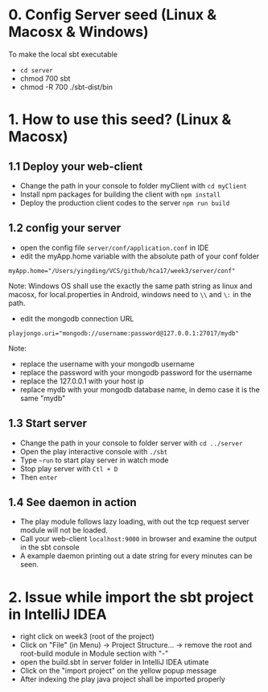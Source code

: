 # 0. Config Server seed (Linux & Macosx & Windows)
To make the local sbt executable
* `cd server`
* chmod 700 sbt
* chmod -R 700 ./sbt-dist/bin

# 1. How to use this seed? (Linux & Macosx)
## 1.1 Deploy your web-client
* Change the path in your console to folder myClient with `cd myClient`
* Install npm packages for building the client with `npm install`
* Deploy the production client codes to the server `npm run build`

## 1.2 config your server
* open the config file `server/conf/application.conf` in IDE
* edit the myApp.home variable with the absolute path of your conf folder
```
myApp.home="/Users/yingding/VCS/github/hca17/week3/server/conf"
```
Note: Windows OS shall use the exactly the same path string as linux and macosx, for local.properties in Android, windows need to `\\` and `\:` in the path.
* edit the mongodb connection URL
```
playjongo.uri="mongodb://username:password@127.0.0.1:27017/mydb"
```
Note: 
* replace the username with your mongodb username
* replace the password with your mongodb password for the username
* replace the 127.0.0.1 with your host ip
* replace mydb with your mongodb database name, in demo case it is the same "mydb"

## 1.3 Start server
* Change the path in your console to folder server with `cd ../server`
* Open the play interactive console with `./sbt`
* Type `~run` to start play server in watch mode
* Stop play server with `Ctl + D`
* Then `enter` 

## 1.4 See daemon in action
* The play module follows lazy loading, with out the tcp request server module will not be loaded.
* Call your web-client `localhost:9000` in browser and examine the output in the sbt console
* A example daemon printing out a date string for every minutes can be seen.

# 2. Issue while import the sbt project in IntelliJ IDEA
* right click on week3 (root of the project)
* Click on "File" (in Menu) -> Project Structure... -> remove the root and root-build module in Module section with "-"
* open the build.sbt in server folder in IntelliJ IDEA utimate
* Click on the "import project" on the yellow popup message
* After indexing the play java project shall be imported properly
